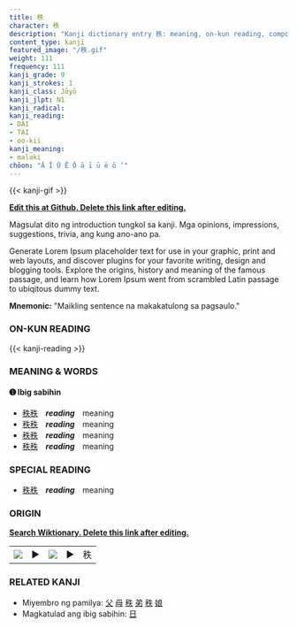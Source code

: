 ```yaml
---
title: 秩
character: 秩
description: "Kanji dictionary entry 秩: meaning, on-kun reading, compounds, origin, related kanji"
content_type: kanji
featured_image: "/秩.gif"
weight: 111
frequency: 111
kanji_grade: 9
kanji_strokes: 1
kanji_class: Jōyō
kanji_jlpt: N1
kanji_radical: 
kanji_reading: 
- DAI
- TAI
- oo-kii
kanji_meaning:
- malaki
chōon: "Ā Ī Ū Ē Ō ā ī ū ē ō ’"
---
```

[//]: # (Don't edit the line below. Kanji animated GIF code is automatically generated.)
{{< kanji-gif >}}

[//]: # (Edit below this line.)

**[Edit this at Github. Delete this link after editing.](https://github.com/tim0g/tim/tree/main/content/kanji/秩/index.md)**

Magsulat dito ng introduction tungkol sa kanji. Mga opinions, impressions, suggestions, trivia, ang kung ano-ano pa.

Generate Lorem Ipsum placeholder text for use in your graphic, print and web layouts, and discover plugins for your favorite writing, design and blogging tools. Explore the origins, history and meaning of the famous passage, and learn how Lorem Ipsum went from scrambled Latin passage to ubiqitous dummy text.
 
**Mnemonic:** "Maikling sentence na makakatulong sa pagsaulo."

### ON-KUN READING

[//]: # (Don't edit the line below. ON-KUN READING code is automatically generated.)
{{< kanji-reading >}}

### MEANING & WORDS

#### ➊ **Ibig sabihin**
  - [秩](../秩)[秩](../秩)　***reading***　meaning
  - [秩](../秩)[秩](../秩)　***reading***　meaning
  - [秩](../秩)[秩](../秩)　***reading***　meaning
  - [秩](../秩)[秩](../秩)　***reading***　meaning

### SPECIAL READING
  - [秩](../秩)[秩](../秩)　***reading***　meaning

### ORIGIN

**[Search Wiktionary. Delete this link after editing.](https://wiktionary.org/wiki/秩)**
<table class="kanji-table"><tr><td>
<img src="60px-秩-bronze.svg.png">
</td><td>▶</td><td>
<img src="60px-秩-oracle.svg.png">
</td><td>▶</td>
<td class="kanji-origin">秩</td>
</tr></table>

### RELATED KANJI
- Miyembro ng pamilya: [父](../父) [母](../母) [秩](../秩) [弟](../弟) [秩](../秩) [娘](../娘)
- Magkatulad ang ibig sabihin: [日](../日)
